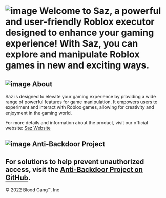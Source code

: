 # ![image](https://static.wixstatic.com/media/4585c8_562a61587130440b8df3e8d713ad29bf~mv2.png/v1/fill/w_70,h_75,al_c,q_85,usm_0.66_1.00_0.01,enc_auto/blood%20gang%20icon.png) Welcome to Saz, a powerful and user-friendly Roblox executor designed to enhance your gaming experience! With Saz, you can explore and manipulate Roblox games in new and exciting ways.

## ![image](https://github.com/user-attachments/assets/cfd084e7-ec1c-4632-9463-df3373b51b19) About

Saz is designed to elevate your gaming experience by providing a wide range of powerful features for game manipulation. It empowers users to experiment and interact with Roblox games, allowing for creativity and enjoyment in the gaming world.

For more details and information about the product, visit our official website: [Saz Website](https://blood-gang-inc.github.io/Saz)

## ![image](https://github.com/user-attachments/assets/ba78de70-ec68-45e8-8d4b-fbc5de812820) Anti-Backdoor Project

For solutions to help prevent unauthorized access, visit the [Anti-Backdoor Project on GitHub](https://github.com/Blood-Gang-Inc/Anti-Backdoor).
---
&copy; 2022 Blood Gang™️, Inc
